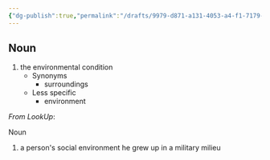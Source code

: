 ```yaml
---
{"dg-publish":true,"permalink":"/drafts/9979-d871-a131-4053-a4-f1-7179-e5982-efe/","dgHomeLink":true,"dgPassFrontmatter":false}
---
```




## Noun

1. the environmental condition
	- Synonyms
		- surroundings
	- Less specific
		- environment

*From LookUp*:

Noun
1.	a person's social environment
he grew up in a military milieu
